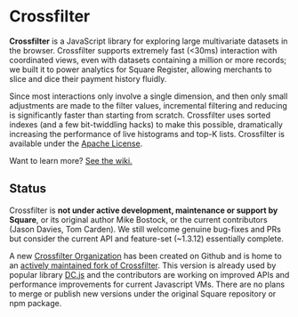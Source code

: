 # Crossfilter

**Crossfilter** is a JavaScript library for exploring large multivariate datasets in the browser. Crossfilter supports extremely fast (<30ms) interaction with coordinated views, even with datasets containing a million or more records; we built it to power analytics for Square Register, allowing merchants to slice and dice their payment history fluidly.

Since most interactions only involve a single dimension, and then only small adjustments are made to the filter values, incremental filtering and reducing is significantly faster than starting from scratch. Crossfilter uses sorted indexes (and a few bit-twiddling hacks) to make this possible, dramatically increasing the performance of live histograms and top-K lists. Crossfilter is available under the [Apache License](/LICENSE).

Want to learn more? [See the wiki.](https://github.com/square/crossfilter/wiki)

## Status

Crossfilter is **not under active development, maintenance or support by Square**, or its original author Mike Bostock, or the current contributors (Jason Davies, Tom Carden). We still welcome genuine bug-fixes and PRs but consider the current API and feature-set (~1.3.12) essentially complete.

A new [Crossfilter Organization](https://github.com/crossfilter) has been created on Github and is home to an [actively maintained fork of Crossfilter](https://github.com/crossfilter/crossfilter). This version is already used by popular library [DC.js](https://dc-js.github.io/dc.js/) and the contributors are working on improved APIs and performance improvements for current Javascript VMs. There are no plans to merge or publish new versions under the original Square repository or npm package.
